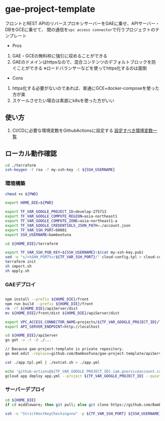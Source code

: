 # gae-project-template
フロントとREST APIのリバースプロキシサーバーをGAEに乗せ、APIサーバー・DBをGCEに乗せて、
間の通信を`vpc access connector`で行うプロジェクトのテンプレート

- Pros
1. GAE・GCEの無料枠に強引に収めることができる
2. GAEのドメインはhttpsなので、混合コンテンツのデフォルトブロックを防ぐことができる
※ロードバランサーなどを使ってhttps化するのは面倒

- Cons
1. https化する必要がないのであれば、普通にGCE+docker-composeを使った方が楽
2. スケールさせたい場合は素直にk8sを使った方がいい

## 使い方

1. CI/CDに必要な環境変数をGithubActionsに設定する
[設定すべき環境変数一覧](./.github/README.md)


## ローカル動作確認
```bash
cd ./terraform
ssh-keygen -t rsa -f my-ssh-key -C ${SSH_USERNAME}
```
### 環境構築
```bash
chmod +x ${PWD}

export HOME_DIE=${PWD}

export TF_VAR_GOOGLE_PROJECT_ID=develop-275713
export TF_VAR_GOOGLE_COMPUTE_REGION=asia-northeast1
export TF_VAR_GOOGLE_COMPUTE_ZONE=asia-northeast1-a
export TF_VAR_GOOGLE_CREDENTIALS_JSON_PATH=./account.json
export TF_VAR_SSH_PORT=60001
export SSH_USERNAME=bambootuna

cd ${HOME_DIE}/terraform

export TF_VAR_SSH_PUB_KEY=${SSH_USERNAME}:$(cat my-ssh-key.pub)
sed -e "s/<%SHH_PORT%>/${TF_VAR_SSH_PORT}/" cloud-config.tpl > cloud-config
terraform init
sh import.sh
sh apply.sh

```

### GAEデプロイ
```bash

npm install --prefix ${HOME_DIE}/front
npm run build --prefix ${HOME_DIE}/front
rm -rf ${HOME_DIE}/apiServer/dist
mv ${HOME_DIE}/front/dist ${HOME_DIE}/apiServer/dist

export VPC_ACCESS_CONNECTOR_NAME=projects/${TF_VAR_GOOGLE_PROJECT_ID}/locations/${TF_VAR_GOOGLE_COMPUTE_REGION}/connectors/access-connector
export API_SERVER_ENDPOINT=http://localhost

cd ${HOME_DIE}/apiServer
go get -v -t -d ./...

// Bacause gae-project-template is private repository.
go mod edit -replace=github.com/BambooTuna/gae-project-template/apiServer=./

cat ./app.tpl.yml | ./extcat.sh > ./app.yml

echo 'github-actions@${TF_VAR_GOOGLE_PROJECT_ID}.iam.gserviceaccount.com' | gcloud auth activate-service-account --key-file ${HOME_DIE}/terraform/account.json
gcloud app deploy app.yml --project ${TF_VAR_GOOGLE_PROJECT_ID} --quiet
```

### サーバーデプロイ
```bash
cd ${HOME_DIE}
if cd middleware; then git pull; else git clone https://github.com/BambooTuna/middleware.git middleware; fi

ssh -o "StrictHostKeyChecking=no" -p ${TF_VAR_SSH_PORT} ${SSH_USERNAME}@34.85.105.79  -i ${HOME_DIE}/terraform/my-ssh-key 'bash -s' < ${HOME_DIE}/deploy.sh https://${SSH_USERNAME}:bc23f7683c9b099613ead4e60c9ff0bb32720cb9@github.com/BambooTuna/gae-project-template
```
